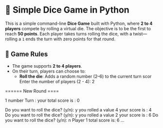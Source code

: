 # 🎲 Simple Dice Game in Python

This is a simple command-line **Dice Game** built with Python, where **2 to 4 players** compete by rolling a virtual die. The objective is to be the first to reach **50 points**. Each player takes turns rolling the dice, with a twist—rolling a `1` ends the turn with zero points for that round.

## 🎯 Game Rules

- The game supports **2 to 4 players**.
- On their turn, players can choose to:
  - **Roll the die**: Adds a random number (2–6) to the current turn scor
Enter the number of players (2 - 4): 2

====== New Round ====

 1 number Turn :
your total score is :  0

Do you want to roll the dice? (y/n): y
you rolled a value 4
your score is :  4
Do you want to roll the dice? (y/n): y
you rolled a value 2
your score is :  6
Do you want to roll the dice? (y/n): n
Player 1 total score is: 6
...
